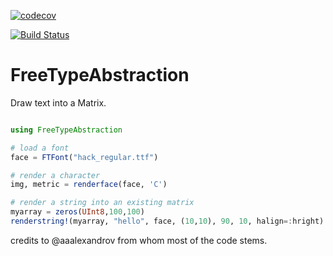 [![codecov](https://codecov.io/gh/JuliaGraphics/FreeTypeAbstraction.jl/branch/master/graph/badge.svg)](https://codecov.io/gh/JuliaGraphics/FreeTypeAbstraction.jl)

[![Build Status](https://travis-ci.org/JuliaGraphics/FreeTypeAbstraction.jl.svg?branch=master)](https://travis-ci.org/JuliaGraphics/FreeTypeAbstraction.jl)

# FreeTypeAbstraction

Draw text into a Matrix.

```Julia

using FreeTypeAbstraction

# load a font
face = FTFont("hack_regular.ttf")

# render a character
img, metric = renderface(face, 'C')

# render a string into an existing matrix
myarray = zeros(UInt8,100,100)
renderstring!(myarray, "hello", face, (10,10), 90, 10, halign=:hright)
```

credits to @aaalexandrov from whom most of the code stems.
